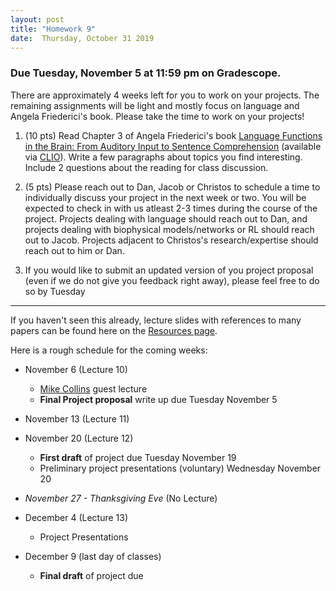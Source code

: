 ```yaml
---
layout: post
title: "Homework 9"
date:  Thursday, October 31 2019
---
```


### Due Tuesday, November 5 at 11:59 pm on Gradescope. 

There are approximately 4 weeks left for you to work on your projects. The remaining assignments will be light and mostly focus on language and Angela Friederici's book. Please take the time to work on your projects!

1. (10 pts) Read Chapter 3 of Angela Friederici's book [Language Functions in the Brain: From Auditory Input to Sentence Comprehension](https://mitpress.universitypressscholarship.com/view/10.7551/mitpress/9780262036924.001.0001/upso-9780262036924-chapter-002) (available via [CLIO](https://clio.columbia.edu/quicksearch?q=Language+in+Our+Brain%3A+The+Origins+of+a+Uniquely+Human+Capacity&commit=Search)). Write a few paragraphs about topics you find interesting. Include 2 questions about the reading for class discussion.

2. (5 pts) Please reach out to Dan, Jacob or Christos to schedule a time to individually discuss your project in the next week or two. You will be expected to check in with us atleast 2-3 times during the course of the project. Projects dealing with language should reach out to Dan, and projects dealing with biophysical models/networks or RL should reach out to Jacob. Projects adjacent to Christos's research/expertise should reach out to him or Dan.

3. If you would like to submit an updated version of you project proposal (even if we do not give you feedback right away), please feel free to do so by Tuesday

------------------------

If you haven't seen this already, lecture slides with references to many papers can be found here on the [Resources page](/resources.md). 
 
 Here is a rough schedule for the coming weeks:


* November 6 (Lecture 10)
    * [Mike Collins](http://www.cs.columbia.edu/~mcollins/) guest lecture
    * **Final Project proposal** write up due Tuesday November 5

* November 13 (Lecture 11)


* November 20 (Lecture 12)
    * **First draft** of project due Tuesday November 19
    * Preliminary project presentations (voluntary) Wednesday November 20
    
* _November 27 - Thanksgiving Eve_ (No Lecture)

* December 4 (Lecture 13)
    * Project Presentations
    
* December 9 (last day of classes)
    * **Final draft** of project due
